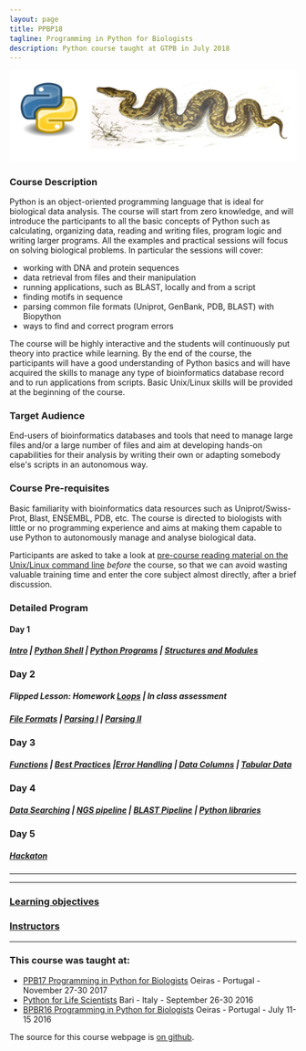 ```yaml
---
layout: page
title: PPBP18
tagline: Programming in Python for Biologists
description: Python course taught at GTPB in July 2018
---
```


![python](assets/img/ppb.jpg)

### Course Description

Python is an object-oriented programming language that is ideal for biological data analysis. The course will start from zero knowledge, and will introduce the participants to all the basic concepts of Python such as calculating, organizing data, reading and writing files, program logic and writing larger programs. All the examples and practical sessions will focus on solving biological problems. In particular the sessions will cover:

+ working with DNA and protein sequences
+ data retrieval from files and their manipulation
+ running applications, such as BLAST, locally and from a script
+ finding motifs in sequence
+ parsing common file formats (Uniprot, GenBank, PDB, BLAST) with Biopython
+ ways to find and correct program errors

The course will be highly interactive and the students will continuously put theory into practice while learning. By the end of the course, the participants will have a good understanding of Python basics and will have acquired the skills to manage any type of bioinformatics database record and to run applications from scripts. Basic Unix/Linux skills will be provided at the beginning of the course.


### Target Audience
End-users of bioinformatics databases and tools that need to manage large files and/or a large number of files and aim at developing hands-on capabilities for their analysis by writing their own or adapting somebody else's scripts in an autonomous way.


### Course Pre-requisites
Basic familiarity with bioinformatics data resources such as Uniprot/Swiss-Prot, Blast, ENSEMBL, PDB, etc. The course is directed to biologists with little or no programming experience and aims at making them capable to use Python to autonomously manage and analyse biological data.


Participants are asked to take a look at [pre-course reading material on the Unix/Linux command line](https://rawgit.com/BioinformaticsTraining/Critical-Guides/gh-pages/HTML/Flip_Day0.html) *before* the course, so that we can avoid wasting valuable training time and enter the core subject almost directly, after a brief discussion.



### Detailed Program


#### Day 1
##### [Intro](assets/1_intro.md) | [Python Shell](assets/2_pythonshell.md) | [Python Programs](assets/3_PythonPrograms.md) | [Structures and Modules](assets/4_PythonStructureModulesImport.md)


### Day 2

<!-- #### [Repeating Things](assets/RepeatingThings.md) -->

##### Flipped Lesson: Homework [Loops](https://rawgit.com/BioinformaticsTraining/Critical-Guides/gh-pages/HTML/Flip_Day1.html) | In class assessment

##### [File Formats](assets/5_FileFormats.md) | [Parsing I](assets/6_Parsing-Theory-I.md) | [Parsing II](assets/7_Parsing-Theory-II.md)  


### Day 3
##### [Functions](assets/8_functions.md) | [Best Practices](assets/9_BestPracticesInProgramming.md) |[Error Handling](assets/10_ErrorHandling.md) | [Data Columns](assets/11_DataColumns.md) | [Tabular Data](assets/12_TabularData.md)


### Day 4
##### [Data Searching](assets/13_DataSearching.md) | [NGS pipeline](assets/14_NGS_pipeline.md) | [BLAST Pipeline](assets/15_Running-BLAST_sys.argv.md) | [Python libraries](assets/16_tasks.md)

### Day 5
##### [Hackaton](assets/HACKATHON_TASKS.md)

---

---

### [Learning objectives](pages/learning_objective.html)

### [Instructors](pages/instructors.html)

---


### This course was taught at:

- [PPB17 Programming in Python for Biologists](ftp://gtpb.igc.gulbenkian.pt/bicourses/2017/PPB17/index.html) Oeiras - Portugal -  November 27-30 2017
- [Python for Life Scientists](https://elixir-iib-training.github.io/website/docs/programme2016_copy.html) Bari - Italy - September 26-30 2016
- [BPBR16 Programming in Python for Biologists](http://gtpb.igc.gulbenkian.pt/bicourses/BPBR16/) Oeiras - Portugal - July 11-15 2016

The source for this course webpage is [on github](https://github.com/GTPB/Web_course_template).
